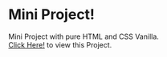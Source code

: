 # Mini Project!
Mini Project with pure HTML and CSS Vanilla.<br>
<a href="https://sachinanand99.github.io/projectphotography/">Click Here!</a> to view this Project.
